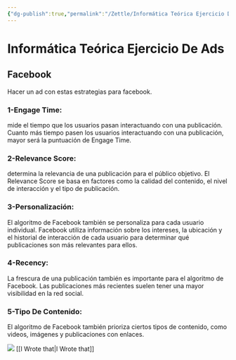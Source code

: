 ```yaml
---
{"dg-publish":true,"permalink":"/Zettle/Informática Teórica Ejercicio De Ads/","title":"Informática Teórica Ejercicio de Ads","tags":["ZeType/Ensayo"],"updated":"2023-12-30T18:05:54.001-05:00"}
---
```



# Informática Teórica Ejercicio De Ads

## Facebook

Hacer un ad con estas estrategias para facebook.

### 1-Engage Time:

mide el tiempo que los usuarios pasan interactuando con una publicación. Cuanto más tiempo pasen los usuarios interactuando con una publicación, mayor será la puntuación de Engage Time.

### 2-Relevance Score:

determina la relevancia de una publicación para el público objetivo. El Relevance Score se basa en factores como la calidad del contenido, el nivel de interacción y el tipo de publicación.

### 3-Personalización:

El algoritmo de Facebook también se personaliza para cada usuario individual. Facebook utiliza información sobre los intereses, la ubicación y el historial de interacción de cada usuario para determinar qué publicaciones son más relevantes para ellos.

### 4-Recency:

La frescura de una publicación también es importante para el algoritmo de Facebook. Las publicaciones más recientes suelen tener una mayor visibilidad en la red social.

### 5-Tipo De Contenido:

El algoritmo de Facebook también prioriza ciertos tipos de contenido, como videos, imágenes y publicaciones con enlaces.

![](https://i.imgur.com/Uphf8GK.png)
[[I Wrote that\|I Wrote that]]
